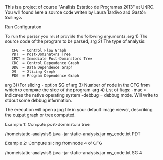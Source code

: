 This is a project of course "Análisis Estatico de Programas 2013" at UNRC. You will found here a source code
 writen by Laura Tardivo and Gastón Scilingo. 

Run Configuration

To run the parser you must provide the following arguments:
   arg 1) The source code of the program to be parsed, 
   arg 2) The type of analysis:

       CFG  = Control Flow Graph
       PDT  = Post-Dominators Tree
       IPDT = Inmediate Post-Dominators Tree
       CDG  = Control Dependence Graph
       DDG  = Data Dependence Graph
       SG   = Slicing Graph
       PDG  = Program Dependence Graph

   arg 3) (For slicing - option SG of arg 3) Number of node in the CFG from which to compute the slice of the program.
   arg 4) List of flags:
       -mac = indicates the native operating system
       -debbug = debbug mode. Will write to stdout some debbug information.

The execution will open a jpg file in your default image viewer, describing the output graph or tree computed.

Example 1: Compute post-dominators tree

   /home/static-analysis$ java -jar static-analysis.jar my_code.txt PDT 

Example 2: Compute slicing from node 4 of CFG
                                    
   /home/static-analysis$ java -jar static-analysis.jar my_code.txt SG 4
